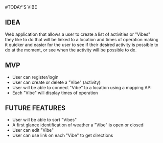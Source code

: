 #TODAY'S VIBE

## IDEA
Web application that allows a user to create a list of activities or "Vibes" they like to do that will be linked to a location and times of operation making it quicker and easier for the user to see if their desired activity is possible to do at the moment, or see when the activity will be possible to do.

## MVP
- User can register/login
- User can create or delete a "Vibe" (activity)
- User will be able to connect "Vibe" to a location using a mapping API
- Each "Vibe" will display times of operation

## FUTURE FEATURES
- User will be able to sort "Vibes"
- A first glance identification of weather a "Vibe" is open or closed
- User can edit "Vibe"
- User can use link on each "Vibe" to get directions
